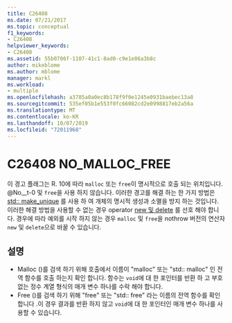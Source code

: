 ```yaml
---
title: C26408
ms.date: 07/21/2017
ms.topic: conceptual
f1_keywords:
- C26408
helpviewer_keywords:
- C26408
ms.assetid: 55b0706f-1107-41c1-8ad0-c9e1e86a3b8c
author: mikeblome
ms.author: mblome
manager: markl
ms.workload:
- multiple
ms.openlocfilehash: a3785a0a0ec8b178f9f0e1245e0931baebec13a8
ms.sourcegitcommit: 535ef05b1e553f0fc66082cd2e0998817eb2a56a
ms.translationtype: MT
ms.contentlocale: ko-KR
ms.lasthandoff: 10/07/2019
ms.locfileid: "72011968"
---
```

# <a name="c26408-no_malloc_free"></a>C26408 NO_MALLOC_FREE
이 경고 플래그는 R. 10에 따라 `malloc` 또는 `free`이 명시적으로 호출 되는 위치입니다. @No__t-0 및 `free`을 사용 하지 않습니다. 이러한 경고를 해결 하는 한 가지 방법은 [std:: make_unique](/cpp/standard-library/memory-functions#make_unique) 를 사용 하 여 개체의 명시적 생성과 소멸을 방지 하는 것입니다. 이러한 해결 방법을 사용할 수 없는 경우 operator [new 및 delete](/cpp/cpp/new-and-delete-operators) 를 선호 해야 합니다. 경우에 따라 예외를 시작 하지 않는 경우 `malloc` 및 `free`을 nothrow 버전의 연산자 `new` 및 `delete`으로 바꿀 수 있습니다.

## <a name="remarks"></a>설명
- Malloc ()를 검색 하기 위해 호출에서 이름이 "malloc" 또는 "std:: malloc" 인 전역 함수를 호출 하는지 확인 합니다. 함수는 `void`에 대 한 포인터를 반환 하 고 부호 없는 정수 계열 형식의 매개 변수 하나를 수락 해야 합니다.
- Free ()를 검색 하기 위해 "free" 또는 "std:: free" 라는 이름의 전역 함수를 확인 합니다 .이 경우 결과를 반환 하지 않고 `void`에 대 한 포인터인 매개 변수 하나를 사용할 수 있습니다.
